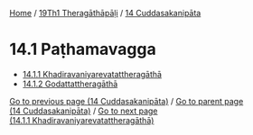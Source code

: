
[Home](/) / [19Th1 Theragāthāpāḷi](...md) / [14 Cuddasakanipāta](../19Th1/14.md)

# 14.1 Paṭhamavagga

* [14.1.1 Khadiravaniyarevatattheragāthā](14.1/14.1.1.md)
* [14.1.2 Godattattheragāthā](14.1/14.1.2.md)

[Go to previous page (14 Cuddasakanipāta)](../19Th1/14.md) / [Go to parent page (14 Cuddasakanipāta)](../19Th1/14.md) / [Go to next page (14.1.1 Khadiravaniyarevatattheragāthā)](14.1/14.1.1.md)



